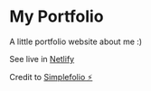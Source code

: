 # My Portfolio

A little portfolio website about me :)

See live in [Netlify](https://applelok-portfolio.netlify.app/)

Credit to [Simplefolio ⚡️](https://github.com/cobidev/simplefolio)
